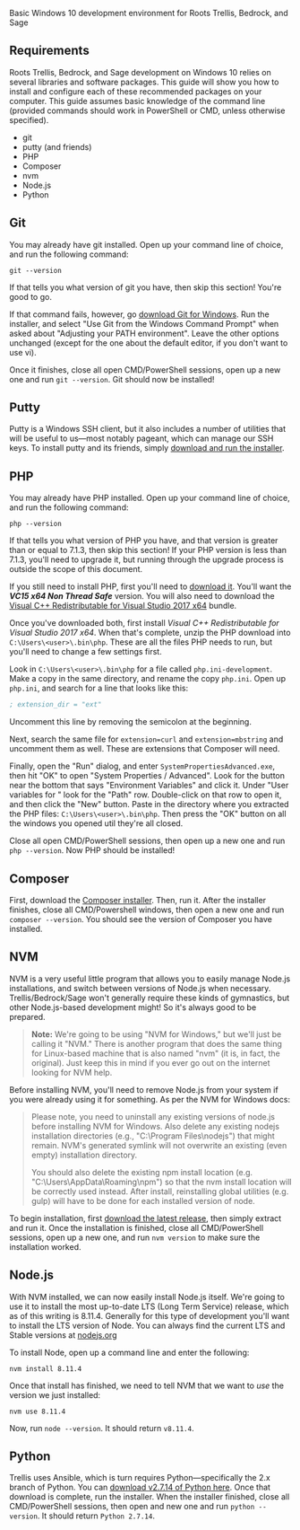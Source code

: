 Basic Windows 10 development environment for Roots Trellis, Bedrock, and Sage

## Requirements

Roots Trellis, Bedrock, and Sage development on Windows 10 relies on several libraries and software packages. This guide will show you how to install and configure each of these recommended packages on your computer. This guide assumes basic knowledge of the command line (provided commands should work in PowerShell or CMD, unless otherwise specified).

- git
- putty (and friends)
- PHP
- Composer
- nvm
- Node.js
- Python

## Git

You may already have git installed. Open up your command line of choice, and run the following command:

```cli
git --version
```

If that tells you what version of git you have, then skip this section! You're good to go.

If that command fails, however, go [download Git for Windows](https://git-scm.com/download/win). Run the installer, and select "Use Git from the Windows Command Prompt" when asked about "Adjusting your PATH environment". Leave the other options unchanged (except for the one about the default editor, if you don't want to use vi).

Once it finishes, close all open CMD/PowerShell sessions, open up a new one and run `git --version`. Git should now be installed!

## Putty

Putty is a Windows SSH client, but it also includes a number of utilities that will be useful to us—most notably pageant, which can manage our SSH keys. To install putty and its friends, simply [download and run the installer](https://www.chiark.greenend.org.uk/~sgtatham/putty/latest.html).

## PHP

You may already have PHP installed. Open up your command line of choice, and run the following command:

```cli
php --version
```

If that tells you what version of PHP you have, and that version is greater than or equal to 7.1.3, then skip this section! If your PHP version is less than 7.1.3, you'll need to upgrade it, but running through the upgrade process is outside the scope of this document.

If you still need to install PHP, first you'll need to [download it](https://windows.php.net/download#php-7.2). You'll want the ***VC15 x64 Non Thread Safe*** version. You will also need to download the [Visual C++ Redistributable for Visual Studio 2017 x64](https://aka.ms/vs/15/release/VC_redist.x64.exe) bundle.

Once you've downloaded both, first install _Visual C++ Redistributable for Visual Studio 2017 x64_. When that's complete, unzip the PHP download into `C:\Users\<user>\.bin\php`. These are all the files PHP needs to run, but you'll need to change a few settings first. 

Look in `C:\Users\<user>\.bin\php` for a file called `php.ini-development`. Make a copy in the same directory, and rename the copy `php.ini`. Open up `php.ini`, and search for a line that looks like this:

```ini
; extension_dir = "ext"
```

Uncomment this line by removing the semicolon at the beginning. 

Next, search the same file for `extension=curl` and `extension=mbstring` and uncomment them as well. These are extensions that Composer will need.

Finally, open the "Run" dialog, and enter `SystemPropertiesAdvanced.exe`, then hit "OK" to open "System Properties / Advanced". Look for the button near the bottom that says "Environment Variables" and click it. Under "User variables for <user>" look for the "Path" row. Double-click on that row to open it, and then click the "New" button. Paste in the directory where you extracted the PHP files: `C:\Users\<user>\.bin\php`. Then press the "OK" button on all the windows you opened util they're all closed.

Close all open CMD/PowerShell sessions, then open up a new one and run `php --version`. Now PHP should be installed!

## Composer

First, download the [Composer installer](https://getcomposer.org/Composer-Setup.exe). Then, run it. After the installer finishes, close all CMD/Powershell windows, then open a new one and run `composer --version`. You should see the version of Composer you have installed.

## NVM

NVM is a very useful little program that allows you to easily manage Node.js installations, and switch between versions of Node.js when necessary. Trellis/Bedrock/Sage won't generally require these kinds of gymnastics, but other Node.js-based development might! So it's always good to be prepared.

> **Note:** We're going to be using "NVM for Windows," but we'll just be calling it "NVM." There is another program that does the same thing for Linux-based machine that is also named "nvm" (it is, in fact, the original). Just keep this in mind if you ever go out on the internet looking for NVM help.

Before installing NVM, you'll need to remove Node.js from your system if you were already using it for something. As per the NVM for Windows docs:

> Please note, you need to uninstall any existing versions of node.js before installing NVM for Windows. Also delete any existing nodejs installation directories (e.g., "C:\Program Files\nodejs") that might remain. NVM's generated symlink will not overwrite an existing (even empty) installation directory.
> 
> You should also delete the existing npm install location (e.g. "C:\Users<user>\AppData\Roaming\npm") so that the nvm install location will be correctly used instead. After install, reinstalling global utilities (e.g. gulp) will have to be done for each installed version of node.

To begin installation, first [download the latest release](https://github.com/coreybutler/nvm-windows/releases), then simply extract and run it. Once the installation is finished, close all CMD/PowerShell sessions, open up a new one, and run `nvm version` to make sure the installation worked.

## Node.js

With NVM installed, we can now easily install Node.js itself. We're going to use it to install the most up-to-date LTS (Long Term Service) release, which as of this writing is 8.11.4. Generally for this type of development you'll want to install the LTS version of Node. You can always find the current LTS and Stable versions at [nodejs.org](https://nodejs.org) 

To install Node, open up a command line and enter the following:

```cli
nvm install 8.11.4
```

Once that install has finished, we need to tell NVM that we want to _use_ the version we just installed:

```cli
nvm use 8.11.4
```

Now, run `node --version`. It should return `v8.11.4`.

## Python

Trellis uses Ansible, which is turn requires Python—specifically the 2.x branch of Python. You can [download v2.7.14 of Python here](https://www.python.org/ftp/python/2.7.14/python-2.7.14.amd64.msi). Once that download is complete, run the installer. When the installer finished, close all CMD/PowerShell sessions, then open and new one and run `python --version`. It should return `Python 2.7.14`.
